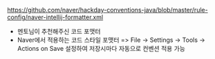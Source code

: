 https://github.com/naver/hackday-conventions-java/blob/master/rule-config/naver-intellij-formatter.xml

- 멘토님이 추천해주신 코드 포맷터
- Naver에서 적용하는 코드 스타일 포맷터
  => File → Settings → Tools → Actions on Save 설정하여 저장시마다 자동으로 컨벤션 적용 가능
